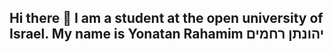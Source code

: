 ## Hi there 👋 I am a student at the open university of Israel. My name is Yonatan Rahamim יהונתן רחמים
